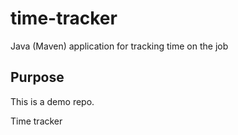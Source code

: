 # time-tracker
Java (Maven) application for tracking time on the job
## Purpose

This is a demo repo.

Time tracker
